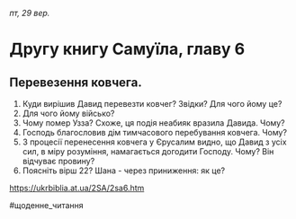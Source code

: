
_пт, 29 вер._

# Другу книгу Самуїла, главу 6

## Перевезення ковчега.
1. Куди вирішив Давид перевезти ковчег? Звідки? Для чого йому це?
2. Для чого йому військо?
3. Чому помер Узза? Схоже, ця подія неабияк вразила Давида. Чому?
4. Господь благословив дім тимчасового перебування ковчега. Чому?
5. З процесії перенесення ковчега у Єрусалим видно, що Давид з усіх сил, в міру розуміння, намагається догодити Господу. Чому? Він відчуває провину?
6. Поясніть вірш 22? Шана - через приниження: як це?

https://ukrbiblia.at.ua/2SA/2sa6.htm 

#щоденне_читання
